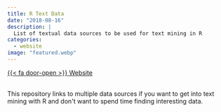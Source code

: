 ```yaml
---
title: R Text Data
date: "2018-08-16"
description: |
  List of textual data sources to be used for text mining in R
categories:
  - website
image: "featured.webp"
---
```


<div class="project-buttons">
<a href="https://github.com/EmilHvitfeldt/r-text-data">
  {{< fa door-open >}} Website
</a>
</div>
<br>

This repository links to multiple data sources if you want to get into text mining with R and don't want to spend time finding interesting data.
